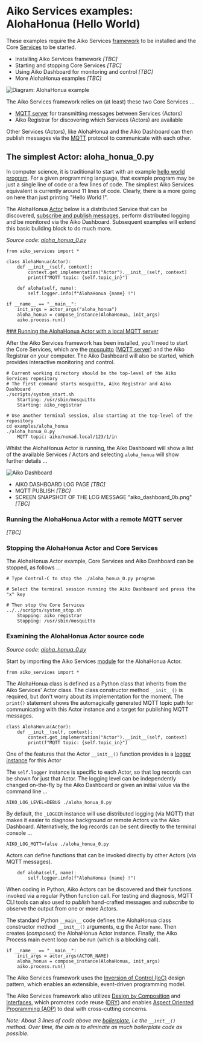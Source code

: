 # Aiko Services examples: AlohaHonua (Hello World)

These examples require the Aiko Services [framework](https://en.wikipedia.org/wiki/Software_framework) to be installed and the Core [Services](https://en.wikipedia.org/wiki/Service-oriented_architecture) to be started.

* Installing Aiko Services framework *[TBC]*
* Starting and stopping Core Services *[TBC]*
* Using Aiko Dashboard for monitoring and control *[TBC]*
* More AlohaHonua examples *[TBC]*

![Diagram: AlohaHonua example](aiko_diagram_0.png)

The Aiko Services framework relies on (at least) these two Core Services ...

* [MQTT server](https://en.wikipedia.org/wiki/MQTT#MQTT_broker) for transmitting messages between Services (Actors)
* Aiko Registrar for discovering which Services (Actors) are available

Other Services (Actors), like AlohaHonua and the Aiko Dashboard can then
publish messages via the [MQTT](https://mqtt.org) protocol to communicate
with each other.

## The simplest Actor: aloha\_honua\_0.py

In computer science, it is traditional to start with an example [hello world program](https://en.wikipedia.org/wiki/%22Hello,_World!%22_program).  For a given programming language, that example program may be just a single line of code or a few lines of code.  The simpliest Aiko Services equivalent is currently around 11 lines of code.  Clearly, there is a more going on here than just printing "Hello World !".

The AlohaHonua [Actor](https://en.wikipedia.org/wiki/Actor_model) below is a distributed Service that can be discovered, [subscribe and publish messages](https://en.wikipedia.org/wiki/Actor_model#Fundamental_concepts), perform distributed logging and be monitored via the Aiko Dashboard.  Subsequent examples will extend this basic building block to do much more.

*Source code: [aloha\_honua\_0.py](aloha_honua_0.py)*

    from aiko_services import *

    class AlohaHonua(Actor):
        def __init__(self, context):
            context.get_implementation("Actor").__init__(self, context)
            print(f"MQTT topic: {self.topic_in}")

        def aloha(self, name):
            self.logger.info(f"AlohaHonua {name} !")

    if __name__ == "__main__":
        init_args = actor_args("aloha_honua")
        aloha_honua = compose_instance(AlohaHonua, init_args)
        aiko.process.run()

[### Running the AlohaHonua Actor with a local MQTT server](#run-local-server)

After the Aiko Services framework has been installed, you'll need to start the Core Services, which are the [mosquitto](https://mosquitto.org) ([MQTT server](https://en.wikipedia.org/wiki/MQTT#MQTT_broker)) and the Aiko Registrar on your computer.  The Aiko Dashboard will also be started, which provides interactive monitoring and control.

    # Current working directory should be the top-level of the Aiko Services repository
    # The first command starts mosquitto, Aiko Registrar and Aiko Dashboard
    ./scripts/system_start.sh
        Starting: /usr/sbin/mosquitto
        Starting: aiko_registrar

    # Use another terminal session, also starting at the top-level of the repository
    cd examples/aloha_honua
    ./aloha_honua_0.py
        MQTT topic: aiko/nomad.local/123/1/in

Whilst the AlohaHonua Actor is running, the Aiko Dashboard will show a list of the available Services / Actors and selecting `aloha_honua` will show further details ...

![Aiko Dashboard](aiko_dashboard_0a.png)

* AIKO DASHBOARD LOG PAGE *[TBC]*
* MQTT PUBLISH *[TBC]*
* SCREEN SNAPSHOT OF THE LOG MESSAGE "aiko_dashboard_0b.png" *[TBC]*


### Running the AlohaHonua Actor with a remote MQTT server

*[TBC]*

### Stopping the AlohaHonua Actor and Core Services

The AlohaHonua Actor example, Core Services and Aiko Dashboard can be stopped, as follows ...

    # Type Control-C to stop the ./aloha_honua_0.py program

    # Select the terminal session running the Aiko Dashboard and press the "x" key

    # Then stop the Core Services
    ../../scripts/system_stop.sh
        Stopping: aiko_registrar
        Stopping: /usr/sbin/mosquitto

### Examining the AlohaHonua Actor source code

*Source code: [aloha\_honua\_0.py](aloha_honua_0.py)*

Start by importing the Aiko Services [module](https://www.w3schools.com/python/python_modules.asp) for the AlohaHonua Actor.

    from aiko_services import *

The AlohaHonua class is defined as a Python class that inherits from the Aiko Services' Actor class.  The class constructor method `__init__()` is required, but don't worry about its implementation for the moment.  The `print()` statement shows the automagically generated MQTT topic path for communicating with this Actor instance and a target for publishing MQTT messages.

    class AlohaHonua(Actor):
        def __init__(self, context):
            context.get_implementation("Actor").__init__(self, context)
            print(f"MQTT topic: {self.topic_in}")

One of the features that the Actor `__init__()` function provides is a [logger](https://en.wikipedia.org/wiki/Logging_(computing)) [instance](https://en.wikipedia.org/wiki/Instance_(computer_science)#Object-oriented_programming) for this Actor

The `self.logger` instance is specific to each Actor, so that log records can be shown for just that Actor.  The logging level can be independently changed on-the-fly by the Aiko Dashboard or given an initial value via the command line ...

`AIKO_LOG_LEVEL=DEBUG ./aloha_honua_0.py`

By default, the `_LOGGER` instance will use distributed logging (via MQTT) that makes it easier to diagnose background or remote Actors via the Aiko Dashboard.  Alternatively, the log records can be sent directly to the terminal console ...

`AIKO_LOG_MQTT=false ./aloha_honua_0.py`


Actors can define functions that can be invoked directly by other Actors (via MQTT messages).

        def aloha(self, name):
            self.logger.info(f"AlohaHonua {name} !")

When coding in Python, Aiko Actors can be discovered and their functions invoked via a regular Python function call.  For testing and diagnosis, MQTT CLI tools can also used to *publish* hand-crafted messages and *subscribe* to observe the output from one or more Actors.

The standard Python `__main__` code defines the AlohaHonua class constructor method` __init__()` arguments, e.g the Actor `name`.  Then creates (*composes*) the AlohaHonua Actor instance.  Finally, the Aiko Process main event loop can be run (which is a blocking call).

    if __name__ == "__main__":
        init_args = actor_args(ACTOR_NAME)
        aloha_honua = compose_instance(AlohaHonua, init_args)
        aiko.process.run()

The Aiko Services framework uses the [Inversion of Control (IoC)](https://en.wikipedia.org/wiki/Inversion_of_control) design pattern, which enables an extensible, event-driven programming model.

The Aiko Services framework also utilizes [Design by Composition](https://en.wikipedia.org/wiki/Composition_over_inheritance) and [Interfaces](https://en.wikipedia.org/wiki/Interface_(object-oriented_programming)), which promotes code reuse ([DRY](https://en.wikipedia.org/wiki/Don%27t_repeat_yourself)) and enables [Aspect Oriented Programming (AOP)](https://en.wikipedia.org/wiki/Aspect-oriented_programming) to deal with cross-cutting concerns.

*Note: About 3 lines of code above are [boilerplate](https://en.wikipedia.org/wiki/Boilerplate_code), i.e the `__init__()` method.  Over time, the aim is to eliminate as much boilerplate code as possible.*
